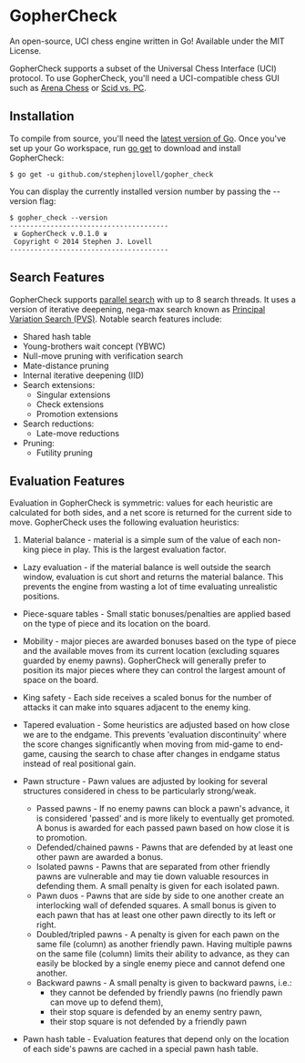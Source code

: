 # GopherCheck

An open-source, UCI chess engine written in Go! Available under the MIT License.

GopherCheck supports a subset of the Universal Chess Interface (UCI) protocol. To use GopherCheck, you'll need a UCI-compatible chess GUI such as [Arena Chess](http://www.playwitharena.com/ "Arena Chess") or [Scid vs. PC](http://scidvspc.sourceforge.net/ "Scid vs. PC").

## Installation

To compile from source, you'll need the [latest version of Go](https://golang.org/doc/install). Once you've set up your Go workspace, run [go get](https://golang.org/cmd/go/#hdr-Download_and_install_packages_and_dependencies) to download and install GopherCheck:

    $ go get -u github.com/stephenjlovell/gopher_check

You can display the currently installed version number by passing the --version flag:

    $ gopher_check --version
    ---------------------------------------
     ♛ GopherCheck v.0.1.0 ♛
     Copyright © 2014 Stephen J. Lovell
    ---------------------------------------

## Search Features

GopherCheck supports [parallel search](https://chessprogramming.wikispaces.com/Parallel+Search "Parallel Search") with up to 8 search threads. It uses a version of iterative deepening, nega-max search known as [Principal Variation Search (PVS)](https://chessprogramming.wikispaces.com/Principal+Variation+Search "Principal Variation Search"). Notable search features include:

- Shared hash table
- Young-brothers wait concept (YBWC)
- Null-move pruning with verification search
- Mate-distance pruning
- Internal iterative deepening (IID)
- Search extensions:
  - Singular extensions
  - Check extensions
  - Promotion extensions
- Search reductions:
  - Late-move reductions  
- Pruning:
  - Futility pruning

## Evaluation Features

Evaluation in GopherCheck is symmetric: values for each heuristic are calculated for both sides, and a net score is returned for the current side to move.  GopherCheck uses the following evaluation heuristics:

1. Material balance - material is a simple sum of the value of each non-king piece in play. This is the largest evaluation factor.

- Lazy evaluation - if the material balance is well outside the search window, evaluation is cut short and returns the material balance. This prevents the engine from wasting a lot of time evaluating unrealistic positions.

- Piece-square tables - Small static bonuses/penalties are applied based on the type of piece and its location on the board.

- Mobility - major pieces are awarded bonuses based on the type of piece and the available moves from its current location (excluding squares guarded by enemy pawns).  GopherCheck will generally prefer to position its major pieces where they can control the largest amount of space on the board.

- King safety - Each side receives a scaled bonus for the number of attacks it can make into squares adjacent to the enemy king.

- Tapered evaluation - Some heuristics are adjusted based on how close we are to the endgame. This prevents 'evaluation discontinuity' where the score changes significantly when moving from mid-game to end-game, causing the search to chase after changes in endgame status instead of real positional gain.

- Pawn structure - Pawn values are adjusted by looking for several structures considered in chess to be particularly strong/weak.
    - Passed pawns - If no enemy pawns can block a pawn's advance, it is considered 'passed' and is more likely to eventually get promoted.  A bonus is awarded for each passed pawn based on how close it is to promotion.
    - Defended/chained pawns - Pawns that are defended by at least one other pawn are awarded a bonus.
    - Isolated pawns - Pawns that are separated from other friendly pawns are vulnerable and may tie down valuable resources in defending them. A small penalty is given for each isolated pawn.
    - Pawn duos - Pawns that are side by side to one another create an interlocking wall of defended squares. A small bonus is given to each pawn that has at least one other pawn directly to its left or right.
    - Doubled/tripled pawns - A penalty is given for each pawn on the same file (column) as another friendly pawn. Having multiple pawns on the same file (column) limits their ability to advance, as they can easily be blocked by a single enemy piece and cannot defend one another.
    - Backward pawns - A small penalty is given to backward pawns, i.e.:
      - they cannot be defended by friendly pawns (no friendly pawn can move up to defend them),
      - their stop square is defended by an enemy sentry pawn,
      - their stop square is not defended by a friendly pawn

- Pawn hash table - Evaluation features that depend only on the location of each side's pawns are cached in a special pawn hash table.
